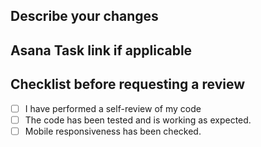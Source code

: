 ## Describe your changes

## Asana Task link if applicable

## Checklist before requesting a review
- [ ] I have performed a self-review of my code
- [ ] The code has been tested and is working as expected.
- [ ] Mobile responsiveness has been checked.